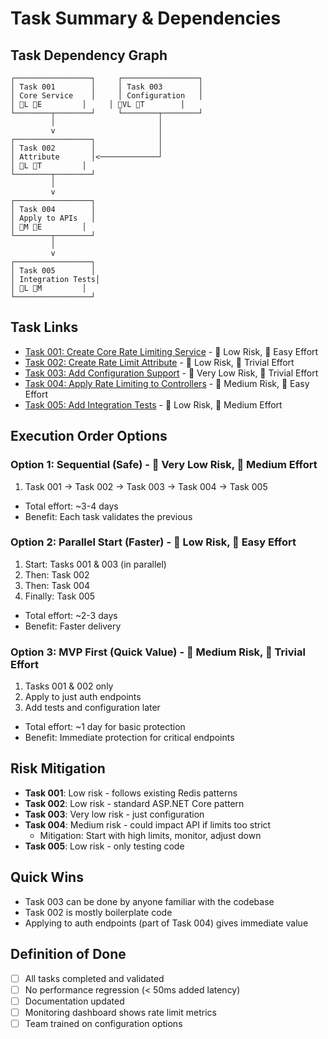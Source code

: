# Task Summary & Dependencies

## Task Dependency Graph
```
┌─────────────────┐     ┌─────────────────┐
│ Task 001        │     │ Task 003        │
│ Core Service    │     │ Configuration   │
│ 🎯L 💪E         │     │ 🎯VL 💪T        │
└────────┬────────┘     └────────┬────────┘
         │                       │
         v                       │
┌─────────────────┐              │
│ Task 002        │              │
│ Attribute       │<─────────────┘
│ 🎯L 💪T         │
└────────┬────────┘
         │
         v
┌─────────────────┐
│ Task 004        │
│ Apply to APIs   │
│ 🎯M 💪E         │
└────────┬────────┘
         │
         v
┌─────────────────┐
│ Task 005        │
│ Integration Tests│
│ 🎯L 💪M         │
└─────────────────┘
```

## Task Links
- [Task 001: Create Core Rate Limiting Service](./task-001-core-service-example.md) - 🎯 Low Risk, 💪 Easy Effort
- [Task 002: Create Rate Limit Attribute](./task-002-rate-limit-attribute-example.md) - 🎯 Low Risk, 💪 Trivial Effort
- [Task 003: Add Configuration Support](./task-003-configuration-example.md) - 🎯 Very Low Risk, 💪 Trivial Effort
- [Task 004: Apply Rate Limiting to Controllers](./task-004-apply-to-controllers-example.md) - 🎯 Medium Risk, 💪 Easy Effort
- [Task 005: Add Integration Tests](./task-005-integration-tests-example.md) - 🎯 Low Risk, 💪 Medium Effort

## Execution Order Options

### Option 1: Sequential (Safe) - 🎯 Very Low Risk, 💪 Medium Effort
1. Task 001 → Task 002 → Task 003 → Task 004 → Task 005
- Total effort: ~3-4 days
- Benefit: Each task validates the previous

### Option 2: Parallel Start (Faster) - 🎯 Low Risk, 💪 Easy Effort
1. Start: Tasks 001 & 003 (in parallel)
2. Then: Task 002
3. Then: Task 004
4. Finally: Task 005
- Total effort: ~2-3 days
- Benefit: Faster delivery

### Option 3: MVP First (Quick Value) - 🎯 Medium Risk, 💪 Trivial Effort
1. Tasks 001 & 002 only
2. Apply to just auth endpoints
3. Add tests and configuration later
- Total effort: ~1 day for basic protection
- Benefit: Immediate protection for critical endpoints

## Risk Mitigation
- **Task 001**: Low risk - follows existing Redis patterns
- **Task 002**: Low risk - standard ASP.NET Core pattern
- **Task 003**: Very low risk - just configuration
- **Task 004**: Medium risk - could impact API if limits too strict
  - Mitigation: Start with high limits, monitor, adjust down
- **Task 005**: Low risk - only testing code

## Quick Wins
- Task 003 can be done by anyone familiar with the codebase
- Task 002 is mostly boilerplate code
- Applying to auth endpoints (part of Task 004) gives immediate value

## Definition of Done
- [ ] All tasks completed and validated
- [ ] No performance regression (< 50ms added latency)
- [ ] Documentation updated
- [ ] Monitoring dashboard shows rate limit metrics
- [ ] Team trained on configuration options